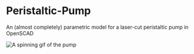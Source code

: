 Peristaltic-Pump
================

An (almost completely) parametric model for a laser-cut peristaltic pump in OpenSCAD

![A spinning gif of the pump](github.com/TomHodson/Peristaltic-Pump/tree/master/vis/1.gif)
